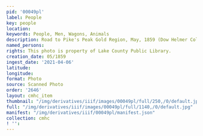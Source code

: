 ```yaml
---
pid: '00049pl'
label: People
key: people
location: 
keywords: People, Men, Wagons, Animals
description: Road to Pike's Peak Gold Region, May, 1859 (Dow Helmer Collection) (drawing)
named_persons: 
rights: This photo is property of Lake County Public Library.
creation_date: 05/1859
ingest_date: '2021-04-06'
latitude: 
longitude: 
format: Photo
source: Scanned Photo
order: '2646'
layout: cmhc_item
thumbnail: "/img/derivatives/iiif/images/00049pl/full/250,/0/default.jpg"
full: "/img/derivatives/iiif/images/00049pl/full/1140,/0/default.jpg"
manifest: "/img/derivatives/iiif/00049pl/manifest.json"
collection: cmhc
! '': 
---
```

